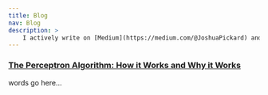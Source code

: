 ```yaml
---
title: Blog
nav: Blog
description: >
    I actively write on [Medium](https://medium.com/@JoshuaPickard) and this page links to my posts there.
---
```


### [The Perceptron Algorithm: How it Works and Why it Works](https://medium.com/@JoshuaPickard/the-perceptron-algorithm-how-it-works-and-why-it-works-3668a80f8797)
 words go here...
